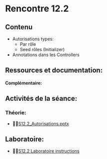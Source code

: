 # Rencontre 12.2


## Contenu
- Autorisations types: 
  - Par rôle 
  - Seed rôles (Initializer) 
- Annotations dans les Controllers

## Ressources et documentation: 

#### Complémentaire: 


## Activités de la séance: 

### Théorie: 
- 🔗‍💥[S12.2_Autorisations.pptx](https://cegepedouardmontpetit.sharepoint.com/:p:/r/sites/EDU-E23-420BW5EM-06139/Supports%20de%20cours/12.2%20Autorisations/S12.2_Autorisations.pptx?d=wecca0f3856dd497cbc65af389b4a26dd&csf=1&web=1&e=rhM5q6) 

## Laboratoire: 
- 🔗‍💥[S12.2 Laboratoire instructions](https://github.com/ProgWebTransFC/S12.2_Lab1)

